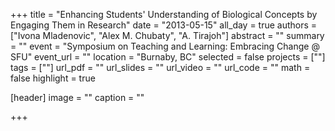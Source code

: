 +++
title = "Enhancing Students' Understanding of Biological Concepts by Engaging Them in Research"
date = "2013-05-15"
all_day = true
authors = ["Ivona Mladenovic", "Alex M. Chubaty", "A. Tirajoh"]
abstract = ""
summary = ""
event = "Symposium on Teaching and Learning: Embracing Change @ SFU"
event_url = ""
location = "Burnaby, BC"
selected = false
projects = [""]
tags = [""]
url_pdf = ""
url_slides = ""
url_video = ""
url_code = ""
math = false
highlight = true

[header]
image = ""
caption = ""

+++

